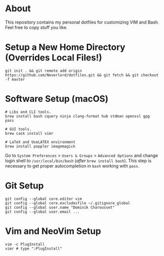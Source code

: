 # About

This repository contains my personal dotfiles for customizing VIM and Bash.
Feel free to copy stuff you like.

# Setup a New Home Directory (Overrides Local Files!)

```
git init . && git remote add origin https://github.com/Neverlord/dotfiles.git && git fetch && git checkout -f master
```

# Software Setup (macOS)

```
# Libs and CLI tools.
brew install bash cquery ninja clang-format hub stdman openssl gpg pass

# GUI tools.
brew cask install vimr

# LaTeX and UseLATEX environment
brew install poppler imagemagick
```

Go to `System Preferences` > `Users & Groups` > `Advanced Options` and change
login shell to `/usr/local/bin/bash` (*after* `brew install bash`). This step
is necessary to get proper autocompletion in `bash` working with `pass`.

# Git Setup

```
git config --global core.editor vim
git config --global core.excludesfile ~/.gitignore_global
git config --global user.name "Dominik Charousset"
git config --global user.email ...
```

# Vim and NeoVim Setup

```
vim -c PlugInstall
vimr # type ":PlugInstall"
```

